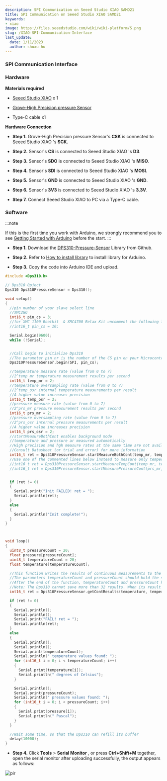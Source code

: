 ```yaml
---
description: SPI Communication on Seeed Studio XIAO SAMD21
title: SPI Communication on Seeed Studio XIAO SAMD21
keywords:
- xiao
image: https://files.seeedstudio.com/wiki/wiki-platform/S.png
slug: /XIAO-SPI-Communication-Interface
last_update:
  date: 1/11/2023
  author: shuxu hu
---
```

### SPI Communication Interface

### Hardware

**Materials required**

- [Seeed Studio XIAO](https://www.seeedstudio.com/Seeeduino-XIAO-Arduino-Microcontroller-SAMD21-Cortex-M0+-p-4426.html) x 1

- [Grove-High Precision pressure Sensor](https://www.seeedstudio.com/Grove-High-Precision-Barometer-Sensor-DPS310-p-4397.html)

- Type-C cable x1

**Hardware Connection**

- **Step 1.** Grove-High Precision pressure Sensor's **CSK** is connected to Seeed Studio XIAO 's **SCK**.

- **Step 2.** Sensor's **CS** is connected to Seeed Studio XIAO 's **D3**.

- **Step 3.** Sensor's **SDO** is connected to Seeed Studio XIAO 's **MISO**.

- **Step 4.** Sensor's **SDI** is connected to Seeed Studio XIAO 's **MOSI**.

- **Step 5.** Sensor's **GND** is connected to Seeed Studio XIAO 's **GND**.

- **Step 6.** Sensor's **3V3** is connected to Seeed Studio XIAO 's **3.3V**.

- **Step 7.** Connect Seeed Studio XIAO to PC via a Type-C cable.

### Software

:::note

If this is the first time you work with Arduino, we strongly recommend you to see [Getting Started with Arduino](https://wiki.seeedstudio.com/Getting_Started_with_Arduino/) before the start.
:::

- **Step 1.** Download the [DPS310-Pressure-Sensor](https://github.com/Infineon/DPS310-Pressure-Sensor.git) Library from Github.

- **Step 2.** Refer to [How to install library](https://wiki.seeedstudio.com/How_to_install_Arduino_Library) to install library for Arduino.

- **Step 3.** Copy the code into Arduino IDE and upload.

```c
#include <Dps310.h>

// Dps310 Opject
Dps310 Dps310PressureSensor = Dps310();

void setup()
{
  //pin number of your slave select line
  //XMC2GO
  int16_t pin_cs = 3;
  //for XMC 1100 Bootkit  & XMC4700 Relax Kit uncomment the following line
  //int16_t pin_cs = 10;

  Serial.begin(9600);
  while (!Serial);


  //Call begin to initialize Dps310
  //The parameter pin_nr is the number of the CS pin on your Microcontroller
  Dps310PressureSensor.begin(SPI, pin_cs);

  //temperature measure rate (value from 0 to 7)
  //2^temp_mr temperature measurement results per second
  int16_t temp_mr = 2;
  //temperature oversampling rate (value from 0 to 7)
  //2^temp_osr internal temperature measurements per result
  //A higher value increases precision
  int16_t temp_osr = 2;
  //pressure measure rate (value from 0 to 7)
  //2^prs_mr pressure measurement results per second
  int16_t prs_mr = 2;
  //pressure oversampling rate (value from 0 to 7)
  //2^prs_osr internal pressure measurements per result
  //A higher value increases precision
  int16_t prs_osr = 2;
  //startMeasureBothCont enables background mode
  //temperature and pressure ar measured automatically
  //High precision and hgh measure rates at the same time are not available.
  //Consult Datasheet (or trial and error) for more information
  int16_t ret = Dps310PressureSensor.startMeasureBothCont(temp_mr, temp_osr, prs_mr, prs_osr);
  //Use one of the commented lines below instead to measure only temperature or pressure
  //int16_t ret = Dps310PressureSensor.startMeasureTempCont(temp_mr, temp_osr);
  //int16_t ret = Dps310PressureSensor.startMeasurePressureCont(prs_mr, prs_osr);


  if (ret != 0)
  {
    Serial.print("Init FAILED! ret = ");
    Serial.println(ret);
  }
  else
  {
    Serial.println("Init complete!");
  }
}



void loop()
{
  uint8_t pressureCount = 20;
  float pressure[pressureCount];
  uint8_t temperatureCount = 20;
  float temperature[temperatureCount];

  //This function writes the results of continuous measurements to the arrays given as parameters
  //The parameters temperatureCount and pressureCount should hold the sizes of the arrays temperature and pressure when the function is called
  //After the end of the function, temperatureCount and pressureCount hold the numbers of values written to the arrays
  //Note: The Dps310 cannot save more than 32 results. When its result buffer is full, it won't save any new measurement results
  int16_t ret = Dps310PressureSensor.getContResults(temperature, temperatureCount, pressure, pressureCount);

  if (ret != 0)
  {
    Serial.println();
    Serial.println();
    Serial.print("FAIL! ret = ");
    Serial.println(ret);
  }
  else
  {
    Serial.println();
    Serial.println();
    Serial.print(temperatureCount);
    Serial.println(" temperature values found: ");
    for (int16_t i = 0; i < temperatureCount; i++)
    {
      Serial.print(temperature[i]);
      Serial.println(" degrees of Celsius");
    }

    Serial.println();
    Serial.print(pressureCount);
    Serial.println(" pressure values found: ");
    for (int16_t i = 0; i < pressureCount; i++)
    {
      Serial.print(pressure[i]);
      Serial.println(" Pascal");
    }
  }

  //Wait some time, so that the Dps310 can refill its buffer
  delay(10000);
}
```

- **Step 4.** Click **Tools** > **Serial Monitor** , or press **Ctrl+Shift+M** together, open the serial monitor after uploading successfully, the output appears as follows:

<!-- ![](https://files.seeedstudio.com/wiki/Seeeduino-XIAO/img/spi.png) -->
  <p style={{textAlign: 'center'}}><img src="https://files.seeedstudio.com/wiki/Seeeduino-XIAO/img/spi.png" alt="pir" width={600} height="auto" /></p>
